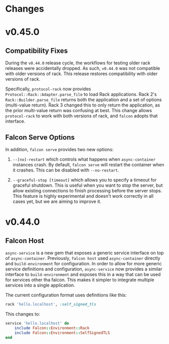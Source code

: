 # Changes

# v0.45.0

## Compatibility Fixes

During the `v0.44.0` release cycle, the workflows for testing older rack releases were accidentally dropped. As such, `v0.44.0` was not compatible with older versions of rack. This release restores compatibility with older versions of rack.

Specifically, `protocol-rack` now provides `Protocol::Rack::Adapter.parse_file` to load Rack applications. Rack 2's `Rack::Builder.parse_file` returns both the application and a set of options (multi-value return). Rack 3 changed this to only return the application, as the prior multi-value return was confusing at best. This change allows `protocol-rack` to work with both versions of rack, and `falcon` adopts that interface.

## Falcon Serve Options

In addition, `falcon serve` provides two new options:

1. `--[no]-restart` which controls what happens when `async-container` instances crash. By default, `falcon serve` will restart the container when it crashes. This can be disabled with `--no-restart`.

2. `--graceful-stop [timeout]` which allows you to specify a timeout for graceful shutdown. This is useful when you want to stop the server, but allow existing connections to finish processing before the server stops. This feature is highly experimental and doesn't work correctly in all cases yet, but we are aiming to improve it.

# v0.44.0

## Falcon Host

`async-service` is a new gem that exposes a generic service interface on top of `async-container`. Previously, `falcon host` used `async-container` directly and `build-environment` for configuration. In order to allow for more generic service definitions and configuration, `async-service` now provides a similar interface to `build-environment` and exposes this in a way that can be used for services other tha falcon. This makes it simpler to integrate multiple services into a single application.

The current configuration format uses definitions like this:

```ruby
rack 'hello.localhost', :self_signed_tls
```

This changes to:

```ruby
service 'hello.localhost' do
	include Falcon::Environment::Rack
	include Falcon::Environment::SelfSignedTLS
end
```
